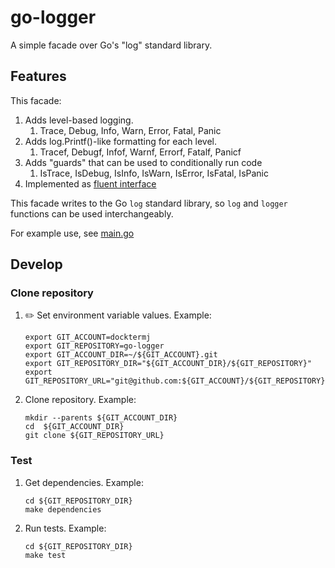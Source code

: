 # go-logger

A simple facade over Go's "log" standard library.

## Features

This facade:

1. Adds level-based logging.
   1. Trace, Debug, Info, Warn, Error, Fatal, Panic
1. Adds log.Printf()-like formatting for each level.
   1. Tracef, Debugf, Infof, Warnf, Errorf, Fatalf, Panicf
1. Adds "guards" that can be used to conditionally run code
   1. IsTrace, IsDebug, IsInfo, IsWarn, IsError, IsFatal, IsPanic
1. Implemented as [fluent interface](https://en.wikipedia.org/wiki/Fluent_interface)

This facade writes to the Go `log` standard library,
so `log` and `logger` functions can be used interchangeably.

For example use, see [main.go](main.go)

## Develop

### Clone repository

1. :pencil2: Set environment variable values.
   Example:

    ```console
    export GIT_ACCOUNT=docktermj
    export GIT_REPOSITORY=go-logger
    export GIT_ACCOUNT_DIR=~/${GIT_ACCOUNT}.git
    export GIT_REPOSITORY_DIR="${GIT_ACCOUNT_DIR}/${GIT_REPOSITORY}"
    export GIT_REPOSITORY_URL="git@github.com:${GIT_ACCOUNT}/${GIT_REPOSITORY}.git"
    ```

1. Clone repository.
   Example:

    ```console
    mkdir --parents ${GIT_ACCOUNT_DIR}
    cd  ${GIT_ACCOUNT_DIR}
    git clone ${GIT_REPOSITORY_URL}
    ```

### Test

1. Get dependencies.
   Example:

    ```console
    cd ${GIT_REPOSITORY_DIR}
    make dependencies
    ```

1. Run tests.
   Example:

    ```console
    cd ${GIT_REPOSITORY_DIR}
    make test
    ```
